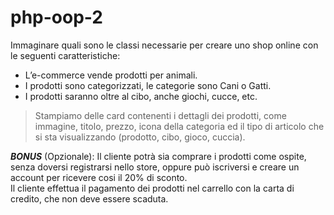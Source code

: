 # php-oop-2  

Immaginare quali sono le classi necessarie per creare uno shop online con le seguenti caratteristiche:  
- L’e-commerce vende prodotti per animali.  
- I prodotti sono categorizzati, le categorie sono Cani o Gatti.  
- I prodotti saranno oltre al cibo, anche giochi, cucce, etc.  
  
>Stampiamo delle card contenenti i dettagli dei prodotti, come immagine, titolo, prezzo, icona della categoria ed il tipo di articolo che si sta visualizzando (prodotto, cibo, gioco, cuccia).  
  
***BONUS*** (Opzionale):
Il cliente potrà sia comprare i prodotti come ospite, senza doversi registrarsi nello store, oppure può iscriversi e creare un account per ricevere cosi il 20% di sconto.  
Il cliente effettua il pagamento dei prodotti nel carrello con la carta di credito, che non deve essere scaduta.
